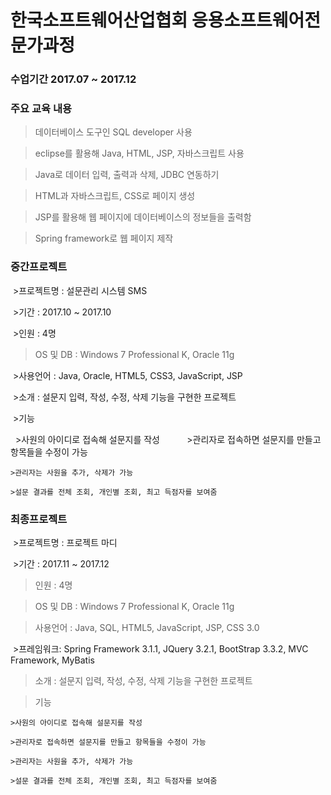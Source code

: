# 한국소프트웨어산업협회 응용소프트웨어전문가과정

### 수업기간 2017.07 ~ 2017.12
### 주요 교육 내용
  >데이터베이스 도구인 SQL developer 사용
  
  >eclipse를 활용해 Java, HTML, JSP, 자바스크립트 사용
  
  >Java로 데이터 입력, 출력과 삭제, JDBC 연동하기
  
  >HTML과 자바스크립트, CSS로 페이지 생성
  
  >JSP를 활용해 웹 페이지에 데이터베이스의 정보들을 출력함
  
  >Spring framework로 웹 페이지 제작
  
  
### 중간프로젝트
  >프로젝트명 : 설문관리 시스템 SMS
  
  >기간 : 2017.10 ~ 2017.10
  
  >인원 : 4명
  
  >OS 및 DB : Windows 7 Professional K, Oracle 11g
  
  >사용언어 : Java, Oracle, HTML5, CSS3, JavaScript, JSP
  
  >소개 : 설문지 입력, 작성, 수정, 삭제 기능을 구현한 프로젝트
  
  >기능
  
    >사원의 아이디로 접속해 설문지를 작성
          
    >관리자로 접속하면 설문지를 만들고 항목들을 수정이 가능
  
    >관리자는 사원을 추가, 삭제가 가능
  
    >설문 결과를 전체 조회, 개인별 조회, 최고 득점자를 보여줌

          

### 최종프로젝트
  >프로젝트명 : 프로젝트 마디
  
  >기간 : 2017.11 ~ 2017.12
  
  >인원 : 4명
  
  >OS 및 DB : Windows 7 Professional K, Oracle 11g
  
  >사용언어 : Java, SQL, HTML5, JavaScript, JSP, CSS 3.0
  
  >프레임워크: Spring Framework 3.1.1, JQuery 3.2.1, BootStrap 3.3.2, MVC Framework, MyBatis
  
  >소개 : 설문지 입력, 작성, 수정, 삭제 기능을 구현한 프로젝트
  
  >기능
  
    >사원의 아이디로 접속해 설문지를 작성
          
    >관리자로 접속하면 설문지를 만들고 항목들을 수정이 가능
  
    >관리자는 사원을 추가, 삭제가 가능
  
    >설문 결과를 전체 조회, 개인별 조회, 최고 득점자를 보여줌


